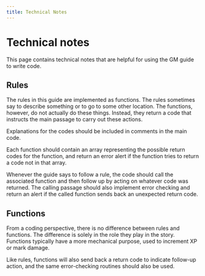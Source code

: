 ```yaml
---
title: Technical Notes
---
```


# Technical notes

This page contains technical notes that are helpful for using the GM guide to write code.

## Rules

The rules in this guide are implemented as functions. The rules sometimes say to describe something or to go to some other location. The functions, however, do not actually do these things. Instead, they return a code that instructs the main passage to carry out these actions.

Explanations for the codes should be included in comments in the main code.

Each function should contain an array representing the possible return codes for the function, and return an error alert if the function tries to return a code not in that array.

Whenever the guide says to follow a rule, the code should call the associated function and then follow up by acting on whatever code was returned. The calling passage should also implement error checking and return an alert if the called function sends back an unexpected return code.

## Functions

From a coding perspective, there is no difference between rules and functions. The difference is solely in the role they play in the story. Functions typically have a more mechanical purpose, used to increment XP or mark damage.

Like rules, functions will also send back a return code to indicate follow-up action, and the same error-checking routines should also be used.
